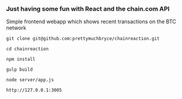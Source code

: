 ### Just having some fun with React and the chain.com API

Simple frontend webapp which shows recent transactions on the BTC network

`git clone git@github.com:prettymuchbryce/chainreaction.git`

`cd chainreaction`

`npm install`

`gulp build`

`node server/app.js`

`http://127.0.0.1:3005`
